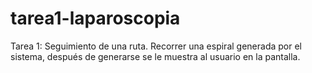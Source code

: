 # tarea1-laparoscopia
Tarea 1: Seguimiento de una ruta. Recorrer una espiral generada por el sistema, después de generarse se le muestra al usuario en la pantalla.
